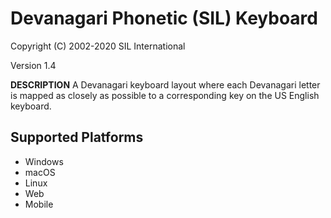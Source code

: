 # Devanagari Phonetic (SIL) Keyboard

Copyright (C) 2002-2020 SIL International

Version 1.4

__DESCRIPTION__
A Devanagari keyboard layout where each Devanagari letter is mapped as closely as possible to a corresponding key on the US English keyboard.


## Supported Platforms
 * Windows
 * macOS
 * Linux
 * Web
 * Mobile
